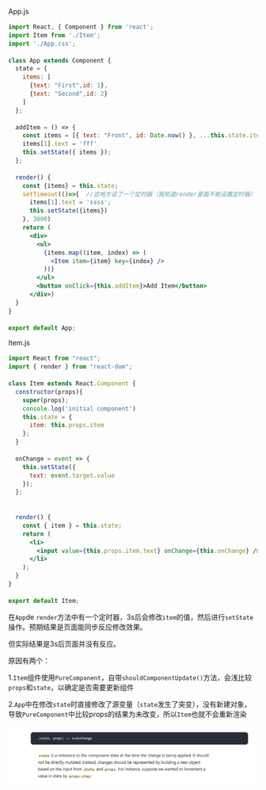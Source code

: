 App.js

```jsx
import React, { Component } from 'react';
import Item from './Item';
import './App.css';

class App extends Component {
  state = {
    items: [
      {text: "First",id: 1},
      {text: "Second",id: 2}
    ]
  };

  addItem = () => {
    const items = [{ text: "Front", id: Date.now() }, ...this.state.items];
    items[1].text = 'fff'
    this.setState({ items });
  };

  render() {
    const {items} = this.state;
    setTimeout(()=>{  //这地方设了一个定时器（我知道render里面不能设置定时器）
      items[1].text = 'ssss';
      this.setState({items})
    }, 3000)
    return (
      <div>
        <ul>
          {items.map((item, index) => (
            <Item item={item} key={index} />
          ))}
        </ul>
        <button onClick={this.addItem}>Add Item</button>
      </div>)
  }
}

export default App;

```



Item.js

```jsx
import React from "react";
import { render } from "react-dom";

class Item extends React.Component {
  constructor(props){
    super(props);
    console.log('initial component')
    this.state = {
      item: this.props.item
    };
  }

  onChange = event => {
    this.setState({
      text: event.target.value
    });
  };


  render() {
    const { item } = this.state;
    return (
      <li>
        <input value={this.props.item.text} onChange={this.onChange} />
      </li>
    );
  }
}

export default Item;
```

在`App`de `render`方法中有一个定时器，3s后会修改`item`的值，然后进行`setState`操作。预期结果是页面能同步反应修改效果。

但实际结果是3s后页面并没有反应。

原因有两个：

1.`Item`组件使用`PureComponent`，自带`shouldComponentUpdate()`方法，会浅比较`props`和`state`，以确定是否需要更新组件

2.`App`中在修改`state`时直接修改了源变量（`state`发生了突变），没有新建对象，导致`PureComponent`中比较props的结果为未改变，所以`Item`也就不会重新渲染

![state should not be directly mutated](../img/201904022220.png)

